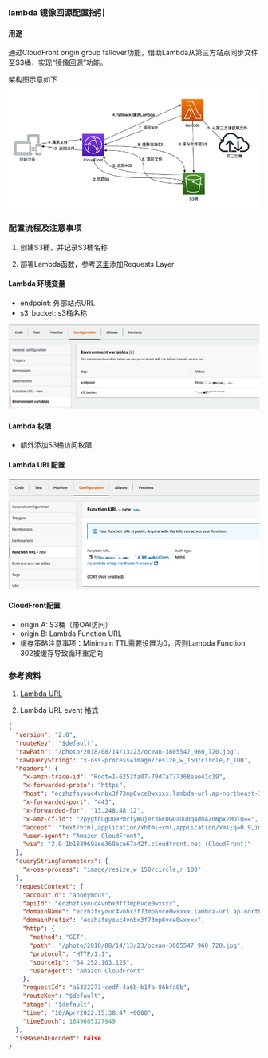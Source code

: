 ### lambda 镜像回源配置指引
#### 用途
通过CloudFront origin group fallover功能，借助Lambda从第三方站点同步文件至S3桶，实现“镜像回源”功能。

架构图示意如下
![](./imgs/2022-05-13-09-54-27.png)

### 配置流程及注意事项
1. 创建S3桶，并记录S3桶名称

2. 部署Lambda函数，参考[这里](https://github.com/keithrozario/Klayers/tree/master/deployments/python3.9)添加Requests Layer

#### Lambda 环境变量
* endpoint: 外部站点URL
* s3_bucket: s3桶名称

![](imgs/2022-04-10-23-53-43.png)

#### Lambda 权限

* 额外添加S3桶访问权限

#### Lambda URL配置
![](imgs/2022-04-10-23-55-40.png)

#### CloudFront配置

* origin A: S3桶（带OAI访问）
* origin B: Lambda Function URL
* 缓存策略注意事项：Minimum TTL需要设置为0，否则Lambda Function 302被缓存导致循环重定向



### 参考资料

1. [Lambda URL](https://aws.amazon.com/blogs/aws/announcing-aws-lambda-function-urls-built-in-https-endpoints-for-single-function-microservices/)

2. Lambda URL event 格式

```json
{
  "version": "2.0",
  "routeKey": "$default",
  "rawPath": "/photo/2018/08/14/13/23/ocean-3605547_960_720.jpg",
  "rawQueryString": "x-oss-process=image/resize,w_150/circle,r_100",
  "headers": {
    "x-amzn-trace-id": "Root=1-6252fa07-79d7a777368eae41c19",
    "x-forwarded-proto": "https",
    "host": "eczhzfsyouc4vnbx3f73mp6vce0wxxxx.lambda-url.ap-northeast-1.on.aws",
    "x-forwarded-port": "443",
    "x-forwarded-for": "13.248.48.12",
    "x-amz-cf-id": "2pygthUgDQ9PmrtyWOjer3GEDGQaDu0q4dmAZ0Npx2MOlQ==",
    "accept": "text/html,application/xhtml+xml,application/xml;q=0.9,image/avif,image/webp,image/apng,*/*;q=0.8,application/signed-exchange;v=b3;q=0.9",
    "user-agent": "Amazon CloudFront",
    "via": "2.0 1b188969aee360ace67a42f.cloudfront.net (CloudFront)"
  },
  "queryStringParameters": {
    "x-oss-process": "image/resize,w_150/circle,r_100"
  },
  "requestContext": {
    "accountId": "anonymous",
    "apiId": "eczhzfsyouc4vnbx3f73mp6vce0wxxxx",
    "domainName": "eczhzfsyouc4vnbx3f73mp6vce0wxxxx.lambda-url.ap-northeast-1.on.aws",
    "domainPrefix": "eczhzfsyouc4vnbx3f73mp6vce0wxxxx",
    "http": {
      "method": "GET",
      "path": "/photo/2018/08/14/13/23/ocean-3605547_960_720.jpg",
      "protocol": "HTTP/1.1",
      "sourceIp": "64.252.103.125",
      "userAgent": "Amazon CloudFront"
    },
    "requestId": "a5322273-cedf-4a6b-b1fa-86bfa0b",
    "routeKey": "$default",
    "stage": "$default",
    "time": "10/Apr/2022:15:38:47 +0000",
    "timeEpoch": 1649605127949
  },
  "isBase64Encoded": False
}
```